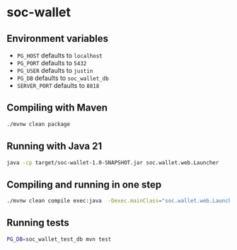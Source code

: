 # soc-wallet

## Environment variables

- `PG_HOST` defaults to `localhost`
- `PG_PORT` defaults to `5432`
- `PG_USER` defaults to `justin`
- `PG_DB` defaults to `soc_wallet_db`
- `SERVER_PORT` defaults to `8818`

## Compiling with Maven

```bash 
./mvnw clean package
```

## Running with Java 21

```bash 
java -cp target/soc-wallet-1.0-SNAPSHOT.jar soc.wallet.web.Launcher
```

## Compiling and running in one step

```bash
./mvnw clean compile exec:java  -Dexec.mainClass="soc.wallet.web.Launcher"
```

## Running tests

```bash
PG_DB=soc_wallet_test_db mvn test
```
